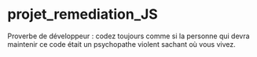 # projet_remediation_JS
Proverbe de développeur : codez toujours comme si la personne qui devra maintenir ce code était un psychopathe violent sachant où vous vivez.
